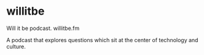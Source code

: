 willitbe
========

Will it be podcast. willitbe.fm

A podcast that explores questions which sit at the center of technology and culture.
